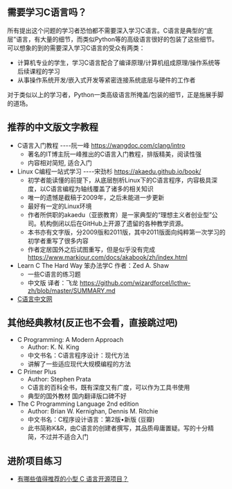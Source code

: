 ## 需要学习C语言吗？

所有提出这个问题的学习者恐怕都不需要深入学习C语言。C语言是典型的“底层”语言，有大量的细节，而类似Python等的高级语言很好的包装了这些细节。
可以想象的到的需要深入学习C语言的受众有两类：

- 计算机专业的学生，学习C语言配合了编译原理/计算机组成原理/操作系统等后续课程的学习
- 从事操作系统开发/嵌入式开发等紧密连接系统底层与硬件的工作者

对于类似以上的学习者，Python一类高级语言所掩盖/包装的细节，正是施展手脚的道场。


## 推荐的中文版文字教程

- C语言入门教程 ----阮一峰 <https://wangdoc.com/clang/intro>
    - 著名的IT博主阮一峰推出的C语言入门教程，排版精美，阅读性强
    - 内容相对简短, 适合入门
- Linux C编程一站式学习 ----宋劲杉 <https://akaedu.github.io/book/>
    - 初学者能读懂的前提下，从底层刨析Linux下的C语言程序，内容极具深度，以C语言编程为轴线覆盖了诸多的相关知识
    - 唯一的遗憾是截稿于2009年，之后未能进一步更新
    - 最好有一定的Linux环境
    - 作者所供职的akaedu（亚嵌教育）是一家典型的“理想主义者创业型”公司。机构倒闭以后在GitHub上开源了遗留的各种教学资源。
    - 本书亦有文字版，分2009版和2011版，其中2011版面向纯粹第一次学习的初学者重写了很多内容
    - 作者定居国外之后试图重写，但是似乎没有完成 <https://www.markjour.com/docs/akabook/zh/index.html>
- Learn C The Hard Way 笨办法学C 作者：Zed A. Shaw
    - 一些C语言的练习题
    - 中文版 译者：飞龙    https://github.com/wizardforcel/lcthw-zh/blob/master/SUMMARY.md
- [C语言中文网](https://c.biancheng.net/c/10/)
          
## 其他经典教材(反正也不会看，直接跳过吧)

- C Programming: A Modern Approach
    - Author: K. N. King
    - 中文书名：C语言程序设计：现代方法
    - 讲解了一些适应现代大规模编程的方法
- C Primer Plus
    - Author: Stephen Prata
    - C语言的百科全书，既有深度又有广度，可以作为工具书使用
    - 典型的国外教材 国内翻译版口碑不好
- The C Programming Language 2nd edition
    - Author: Brian W. Kernighan, Dennis M. Ritchie
    - 中文书名：C程序设计语言：第2版•新版 (豆瓣)
    - 此书简称K&R，由C语言的创建者撰写，其品质毋庸置疑。写的十分精简，不过并不适合入门

## 进阶项目练习

- [有哪些值得推荐的小型 C 语言开源项目？](https://www.zhihu.com/question/20792016)
